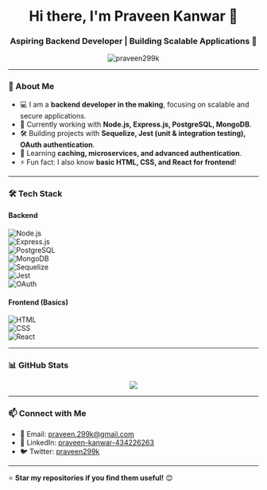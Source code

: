 <h1 align="center">Hi there, I'm Praveen Kanwar 👋</h1>
<h3 align="center">Aspiring Backend Developer | Building Scalable Applications 🚀</h3>

<p align="center">
  <img src="https://komarev.com/ghpvc/?username=praveen299k&label=Profile%20Views&color=0e75b6&style=flat" alt="praveen299k" />
</p>

---

### 🚀 About Me  
- 💻 I am a **backend developer in the making**, focusing on scalable and secure applications.  
- 🔭 Currently working with **Node.js, Express.js, PostgreSQL, MongoDB**.  
- 🛠️ Building projects with **Sequelize, Jest (unit & integration testing), OAuth authentication**.  
- 🌱 Learning **caching, microservices, and advanced authentication**.  
- ⚡ Fun fact: I also know **basic HTML, CSS, and React for frontend**!  

---

### 🛠️ Tech Stack  
#### **Backend**  
![Node.js](https://img.shields.io/badge/Node.js-339933?style=for-the-badge&logo=nodedotjs&logoColor=white)  
![Express.js](https://img.shields.io/badge/Express.js-000000?style=for-the-badge&logo=express&logoColor=white)  
![PostgreSQL](https://img.shields.io/badge/PostgreSQL-316192?style=for-the-badge&logo=postgresql&logoColor=white)  
![MongoDB](https://img.shields.io/badge/MongoDB-4EA94B?style=for-the-badge&logo=mongodb&logoColor=white)  
![Sequelize](https://img.shields.io/badge/Sequelize-52B0E7?style=for-the-badge&logo=sequelize&logoColor=white)  
![Jest](https://img.shields.io/badge/Jest-C21325?style=for-the-badge&logo=jest&logoColor=white)  
![OAuth](https://img.shields.io/badge/OAuth-FF9900?style=for-the-badge&logo=auth0&logoColor=white)  

#### **Frontend (Basics)**  
![HTML](https://img.shields.io/badge/HTML5-E34F26?style=for-the-badge&logo=html5&logoColor=white)  
![CSS](https://img.shields.io/badge/CSS3-1572B6?style=for-the-badge&logo=css3&logoColor=white)  
![React](https://img.shields.io/badge/React-61DAFB?style=for-the-badge&logo=react&logoColor=white)  

---

### 📊 GitHub Stats  
<p align="center">
  <img src="https://github-readme-stats.vercel.app/api?username=praveen299k&show_icons=true&theme=tokyonight" />
</p>

---

### 📫 Connect with Me  
- 📧 Email: [praveen.299k@gmail.com](mailto:praveen.299k@gmail.com)  
- 💼 LinkedIn: [praveen-kanwar-434226263](https://linkedin.com/in/praveen-kanwar-434226263)  
- 🐦 Twitter: [praveen299k](https://x.com/praveen299k)  

---

⭐ **Star my repositories if you find them useful!** 😊

